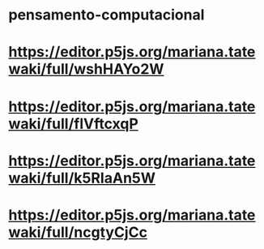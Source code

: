 # pensamento-computacional
# https://editor.p5js.org/mariana.tatewaki/full/wshHAYo2W
# https://editor.p5js.org/mariana.tatewaki/full/flVftcxqP
# https://editor.p5js.org/mariana.tatewaki/full/k5RIaAn5W
# https://editor.p5js.org/mariana.tatewaki/full/ncgtyCjCc
